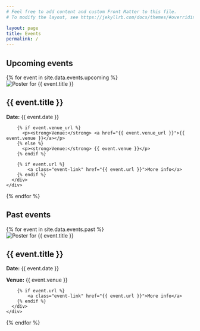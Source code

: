 ```yaml
---
# Feel free to add content and custom Front Matter to this file.
# To modify the layout, see https://jekyllrb.com/docs/themes/#overriding-theme-defaults

layout: page
title: Events
permalink: /
---
```


<h2 class="event-section-title">Upcoming events</h2>

<div class="event-list">
  {% for event in site.data.events.upcoming %}
    <div class="event-card">
      <div class="event-poster">
        <img
          src="assets/img/{{ event.image | default: 'logo.webp' }}"
          alt="Poster for {{ event.title }}"
          class="event-poster-img"
          data-full="/assets/img/{{ event.image | default: 'logo.webp' }}"
        >
      </div>
      <div class="event-details">
        <h2>{{ event.title }}</h2>
        <p><strong>Date:</strong> {{ event.date }}</p>

        {% if event.venue_url %}
          <p><strong>Venue:</strong> <a href="{{ event.venue_url }}">{{ event.venue }}</a></p>
        {% else %}
          <p><strong>Venue:</strong> {{ event.venue }}</p>
        {% endif %}

        {% if event.url %}
            <a class="event-link" href="{{ event.url }}">More info</a>
        {% endif %}
      </div>
    </div>
  {% endfor %}
</div>

<h2 class="event-section-title">Past events</h2>

<div class="event-list">
  {% for event in site.data.events.past %}
    <div class="event-card">
      <div class="event-poster">
        <img
          src="assets/img/{{ event.image | default: 'logo.webp' }}"
          alt="Poster for {{ event.title }}"
          class="event-poster-img"
          data-full="/assets/img/{{ event.image | default: 'logo.webp' }}"
        >
      </div>
      <div class="event-details">
        <h2>{{ event.title }}</h2>
        <p><strong>Date:</strong> {{ event.date }}</p>
        <p><strong>Venue:</strong> {{ event.venue }}</p>

        {% if event.url %}
            <a class="event-link" href="{{ event.url }}">More info</a>
        {% endif %}
      </div>
    </div>
  {% endfor %}
</div>
